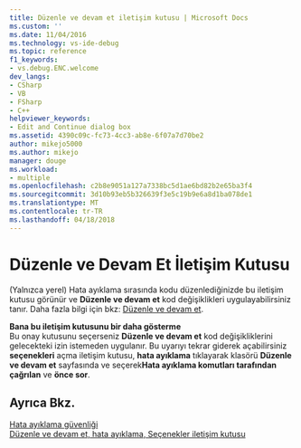 ```yaml
---
title: Düzenle ve devam et iletişim kutusu | Microsoft Docs
ms.custom: ''
ms.date: 11/04/2016
ms.technology: vs-ide-debug
ms.topic: reference
f1_keywords:
- vs.debug.ENC.welcome
dev_langs:
- CSharp
- VB
- FSharp
- C++
helpviewer_keywords:
- Edit and Continue dialog box
ms.assetid: 4390c09c-fc73-4cc3-ab8e-6f07a7d70be2
author: mikejo5000
ms.author: mikejo
manager: douge
ms.workload:
- multiple
ms.openlocfilehash: c2b8e9051a127a7338bc5d1ae6bd82b2e65ba3f4
ms.sourcegitcommit: 3d10b93eb5b326639f3e5c19b9e6a8d1ba078de1
ms.translationtype: MT
ms.contentlocale: tr-TR
ms.lasthandoff: 04/18/2018
---
```

# <a name="edit-and-continue-dialog-box"></a>Düzenle ve Devam Et İletişim Kutusu
(Yalnızca yerel) Hata ayıklama sırasında kodu düzenlediğinizde bu iletişim kutusu görünür ve **Düzenle ve devam et** kod değişiklikleri uygulayabilirsiniz tanır. Daha fazla bilgi için bkz: [Düzenle ve devam et](../debugger/edit-and-continue.md).  
  
 **Bana bu iletişim kutusunu bir daha gösterme**  
 Bu onay kutusunu seçerseniz **Düzenle ve devam et** kod değişikliklerini gelecekteki izin istemeden uygulanır. Bu uyarıyı tekrar giderek açabilirsiniz **seçenekleri** açma iletişim kutusu, **hata ayıklama** tıklayarak klasörü **Düzenle ve devam et** sayfasında ve seçerek**Hata ayıklama komutları tarafından çağrılan** ve **önce sor**.  
  
## <a name="see-also"></a>Ayrıca Bkz.  
 [Hata ayıklama güvenliği](../debugger/debugger-security.md)   
 [Düzenle ve devam et, hata ayıklama, Seçenekler iletişim kutusu](http://msdn.microsoft.com/Library/009d225f-ef65-463f-a146-e4c518f86103)